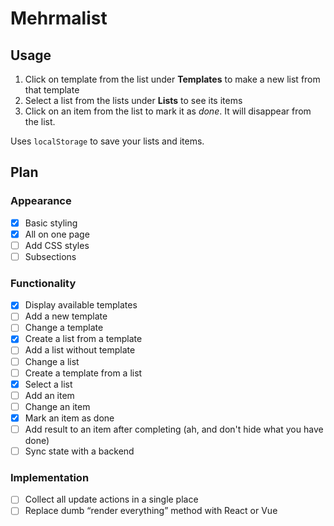 # Mehrmalist

## Usage

1. Click on template from the list under **Templates** to make a new list from that template
2. Select a list from the lists under **Lists** to see its items
3. Click on an item from the list to mark it as _done_. It will disappear from the list.

Uses `localStorage` to save your lists and items.

## Plan

### Appearance

- [x] Basic styling
- [x] All on one page
- [ ] Add CSS styles
- [ ] Subsections

### Functionality

- [x] Display available templates
- [ ] Add a new template
- [ ] Change a template
- [x] Create a list from a template
- [ ] Add a list without template
- [ ] Change a list
- [ ] Create a template from a list
- [x] Select a list
- [ ] Add an item
- [ ] Change an item
- [x] Mark an item as done
- [ ] Add result to an item after completing (ah, and don't hide what you have done)
- [ ] Sync state with a backend

### Implementation

- [ ] Collect all update actions in a single place
- [ ] Replace dumb “render everything” method with React or Vue
